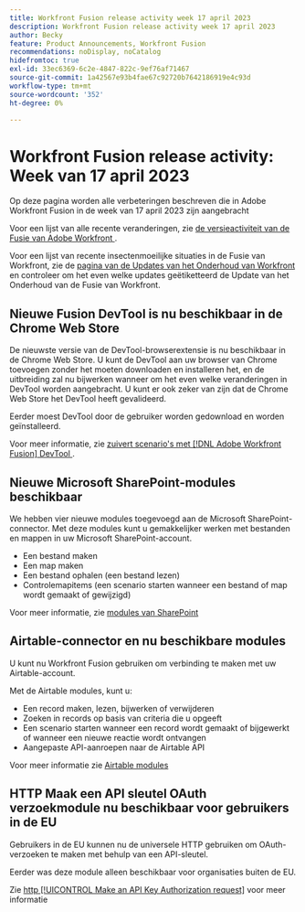 ```yaml
---
title: Workfront Fusion release activity week 17 april 2023
description: Workfront Fusion release activity week 17 april 2023
author: Becky
feature: Product Announcements, Workfront Fusion
recommendations: noDisplay, noCatalog
hidefromtoc: true
exl-id: 33ec6369-6c2e-4847-822c-9ef76af71467
source-git-commit: 1a42567e93b4fae67c92720b7642186919e4c93d
workflow-type: tm+mt
source-wordcount: '352'
ht-degree: 0%

---
```


# Workfront Fusion release activity: Week van 17 april 2023

Op deze pagina worden alle verbeteringen beschreven die in Adobe Workfront Fusion in de week van 17 april 2023 zijn aangebracht

Voor een lijst van alle recente veranderingen, zie [ de versieactiviteit van de Fusie van Adobe Workfront ](/help/workfront-fusion/fusion-product-releases/fusion-release-activity.md).

Voor een lijst van recente insectenmoeilijke situaties in de Fusie van Workfront, zie de [ pagina van de Updates van het Onderhoud van Workfront ](https://experienceleague.adobe.com/docs/workfront-known-issues/releases/current-updates.html) en controleer om het even welke updates geëtiketteerd de Update van het Onderhoud van de Fusie van Workfront.

## Nieuwe Fusion DevTool is nu beschikbaar in de Chrome Web Store

De nieuwste versie van de DevTool-browserextensie is nu beschikbaar in de Chrome Web Store. U kunt de DevTool aan uw browser van Chrome toevoegen zonder het moeten downloaden en installeren het, en de uitbreiding zal nu bijwerken wanneer om het even welke veranderingen in DevTool worden aangebracht. U kunt er ook zeker van zijn dat de Chrome Web Store het DevTool heeft gevalideerd.

Eerder moest DevTool door de gebruiker worden gedownload en worden geïnstalleerd.

Voor meer informatie, zie [ zuivert scenario&#39;s met  [!DNL Adobe Workfront Fusion]  DevTool ](/help/workfront-fusion/manage-scenarios/debug-a-scenario.md).

## Nieuwe Microsoft SharePoint-modules beschikbaar

We hebben vier nieuwe modules toegevoegd aan de Microsoft SharePoint-connector. Met deze modules kunt u gemakkelijker werken met bestanden en mappen in uw Microsoft SharePoint-account.

* Een bestand maken
* Een map maken
* Een bestand ophalen (een bestand lezen)
* Controlemapitems (een scenario starten wanneer een bestand of map wordt gemaakt of gewijzigd)

Voor meer informatie, zie [ modules van SharePoint ](/help/workfront-fusion/references/apps-and-modules/third-party-connectors/sharepoint-modules.md)

## Airtable-connector en nu beschikbare modules

U kunt nu Workfront Fusion gebruiken om verbinding te maken met uw Airtable-account.

Met de Airtable modules, kunt u:

* Een record maken, lezen, bijwerken of verwijderen
* Zoeken in records op basis van criteria die u opgeeft
* Een scenario starten wanneer een record wordt gemaakt of bijgewerkt of wanneer een nieuwe reactie wordt ontvangen
* Aangepaste API-aanroepen naar de Airtable API

Voor meer informatie zie [ Airtable modules ](/help/workfront-fusion/references/apps-and-modules/third-party-connectors/airtable-modules.md)

## HTTP Maak een API sleutel OAuth verzoekmodule nu beschikbaar voor gebruikers in de EU

Gebruikers in de EU kunnen nu de universele HTTP gebruiken om OAuth-verzoeken te maken met behulp van een API-sleutel.

Eerder was deze module alleen beschikbaar voor organisaties buiten de EU.

Zie [ http [!UICONTROL Make an API Key Authorization request]](/help/workfront-fusion/references/apps-and-modules/universal-connectors/http-module-make-an-api-key-auth-request.md) voor meer informatie
